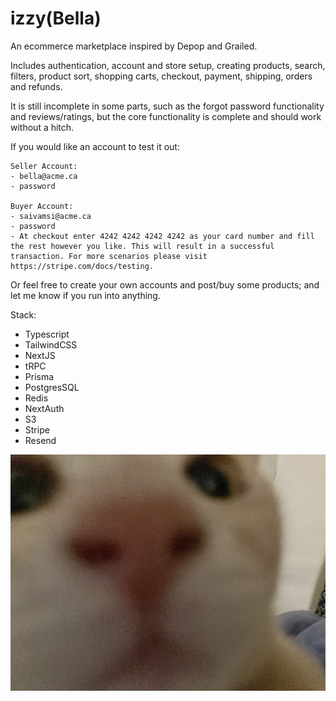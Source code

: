 # izzy(Bella)

An ecommerce marketplace inspired by Depop and Grailed.

Includes authentication, account and store setup, creating products, search, filters, product sort, shopping carts, checkout, payment, shipping, orders and refunds.

It is still incomplete in some parts, such as the forgot password functionality and reviews/ratings, but the core functionality is complete and should work without a hitch.

If you would like an account to test it out:

    Seller Account:
    - bella@acme.ca
    - password

    Buyer Account:
    - saivamsi@acme.ca
    - password
    - At checkout enter 4242 4242 4242 4242 as your card number and fill the rest however you like. This will result in a successful transaction. For more scenarios please visit https://stripe.com/docs/testing.

Or feel free to create your own accounts and post/buy some products; and let me know if you run into anything.

Stack:

- Typescript
- TailwindCSS
- NextJS
- tRPC
- Prisma
- PostgresSQL
- Redis
- NextAuth
- S3
- Stripe
- Resend

![Izzy](IMG_1525.jpg)
